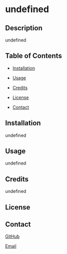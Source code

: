 # undefined

## Description 

undefined

## Table of Contents

* [Installation](#Installation)

* [Usage](#Usage)

* [Credits](#Credits)

* [License](#License)

* [Contact](#Contact)

## Installation 

undefined

## Usage

undefined

## Credits

undefined

## License



## Contact

[GitHub](https://github.com/undefined)

[Email](mailto:undefined)

